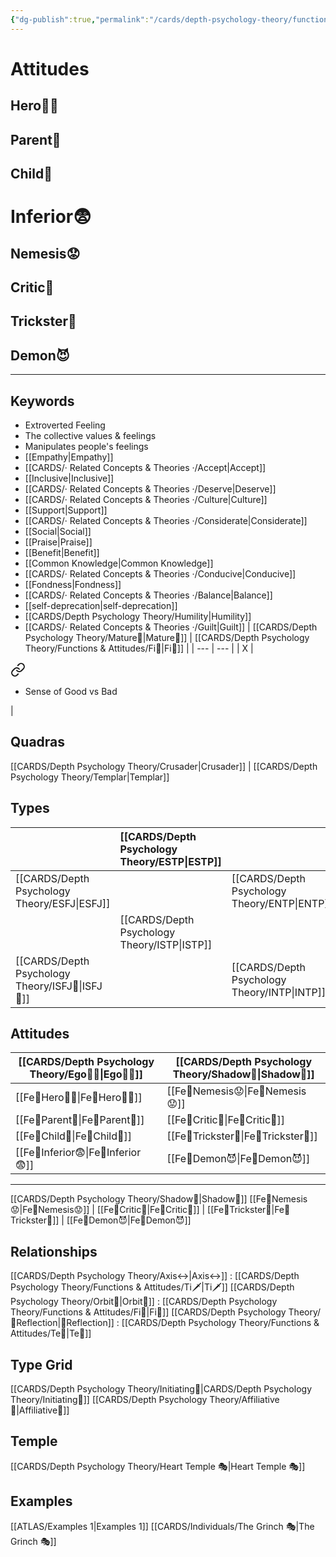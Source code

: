 ```yaml
---
{"dg-publish":true,"permalink":"/cards/depth-psychology-theory/functions-and-attitudes/fe/","created":"2022-12-27T21:20:33.776+01:00","updated":"2023-04-25T13:23:35.480+02:00"}
---
```


# Attitudes 

## Hero🦸‍♂️ 
## Parent🤨 
## Child👼 
# Inferior😨
## Nemesis😟
## Critic🤔
## Trickster🤡
## Demon😈 

--- 
## Keywords
- Extroverted Feeling
- The collective values & feelings
- Manipulates people's feelings
- [[Empathy\|Empathy]]
- [[CARDS/· Related Concepts & Theories ·/Accept\|Accept]]
- [[Inclusive\|Inclusive]]
- [[CARDS/· Related Concepts & Theories ·/Deserve\|Deserve]]
- [[CARDS/· Related Concepts & Theories ·/Culture\|Culture]]
- [[Support\|Support]]
- [[CARDS/· Related Concepts & Theories ·/Considerate\|Considerate]] 
- [[Social\|Social]]
- [[Praise\|Praise]]
- [[Benefit\|Benefit]]
- [[Common Knowledge\|Common Knowledge]]
- [[CARDS/· Related Concepts & Theories ·/Conducive\|Conducive]]
- [[Fondness\|Fondness]] 
- [[CARDS/· Related Concepts & Theories ·/Balance\|Balance]] 
- [[self-deprecation\|self-deprecation]] 
- [[CARDS/Depth Psychology Theory/Humility\|Humility]]
- [[CARDS/· Related Concepts & Theories ·/Guilt\|Guilt]]
| [[CARDS/Depth Psychology Theory/Mature🐢\|Mature🐢]]   | [[CARDS/Depth Psychology Theory/Functions & Attitudes/Fi🧭\|Fi🧭]]  |
| --- | --- |
| X   | 
<div class="transclusion internal-embed is-loaded"><a class="markdown-embed-link" href="/cards/depth-psychology-theory/functions-and-attitudes/fi/#c079f4" aria-label="Open link"><svg xmlns="http://www.w3.org/2000/svg" width="24" height="24" viewBox="0 0 24 24" fill="none" stroke="currentColor" stroke-width="2" stroke-linecap="round" stroke-linejoin="round" class="svg-icon lucide-link"><path d="M10 13a5 5 0 0 0 7.54.54l3-3a5 5 0 0 0-7.07-7.07l-1.72 1.71"></path><path d="M14 11a5 5 0 0 0-7.54-.54l-3 3a5 5 0 0 0 7.07 7.07l1.71-1.71"></path></svg></a><div class="markdown-embed">



- Sense of Good vs Bad 

</div></div>
    | 


## Quadras
[[CARDS/Depth Psychology Theory/Crusader\|Crusader]] | [[CARDS/Depth Psychology Theory/Templar\|Templar]] 

## Types 

|  |  [[CARDS/Depth Psychology Theory/ESTP\|ESTP]]  |     | [[CARDS/Depth Psychology Theory/ENFJ\|ENFJ]]&nbsp; |
|:---------------|:-----------|:---------------|:---------------|
| [[CARDS/Depth Psychology Theory/ESFJ\|ESFJ]]       | | [[CARDS/Depth Psychology Theory/ENTP\|ENTP]]&nbsp; |      |
| |  [[CARDS/Depth Psychology Theory/ISTP\|ISTP]]  |     | [[CARDS/Depth Psychology Theory/INFJ\|INFJ]]       |
| [[CARDS/Depth Psychology Theory/ISFJ💂\|ISFJ💂]]&nbsp; |   |  [[CARDS/Depth Psychology Theory/INTP\|INTP]]      |    |  

## Attitudes
| [[CARDS/Depth Psychology Theory/Ego🙋‍♂️\|Ego🙋‍♂️]]     | [[CARDS/Depth Psychology Theory/Shadow👤\|Shadow👤]] | 
|----------------- |---| 
| [[Fe💉Hero🦸‍♂️\|Fe💉Hero🦸‍♂️]] | [[Fe💉Nemesis😟\|Fe💉Nemesis😟]] | 
| [[Fe💉Parent🤨\|Fe💉Parent🤨]]  | [[Fe💉Critic🤔\|Fe💉Critic🤔]] |
| [[Fe💉Child👼\|Fe💉Child👼]]   | [[Fe💉Trickster🤡\|Fe💉Trickster🤡]] |
| [[Fe💉Inferior😨\|Fe💉Inferior😨]] | [[Fe💉Demon😈\|Fe💉Demon😈]] |


---
[[CARDS/Depth Psychology Theory/Shadow👤\|Shadow👤]] 
[[Fe💉Nemesis😟\|Fe💉Nemesis😟]] | [[Fe💉Critic🤔\|Fe💉Critic🤔]] | [[Fe💉Trickster🤡\|Fe💉Trickster🤡]] | [[Fe💉Demon😈\|Fe💉Demon😈]]

## Relationships 
[[CARDS/Depth Psychology Theory/Axis↔️\|Axis↔️]] : [[CARDS/Depth Psychology Theory/Functions & Attitudes/Ti🗡️\|Ti🗡️]]
[[CARDS/Depth Psychology Theory/Orbit💫\|Orbit💫]] : [[CARDS/Depth Psychology Theory/Functions & Attitudes/Fi🧭\|Fi🧭]]
[[CARDS/Depth Psychology Theory/🔀Reflection\|🔀Reflection]]  : [[CARDS/Depth Psychology Theory/Functions & Attitudes/Te🏹\|Te🏹]]

## Type Grid 
[[CARDS/Depth Psychology Theory/Initiating👋\|CARDS/Depth Psychology Theory/Initiating👋]] 
[[CARDS/Depth Psychology Theory/Affiliative🐜\|Affiliative🐜]] 

## Temple 
[[CARDS/Depth Psychology Theory/Heart Temple 🎭\|Heart Temple 🎭]]

## Examples 
[[ATLAS/Examples 1\|Examples 1]] 
[[CARDS/Individuals/The Grinch 🎭\|The Grinch 🎭]]

